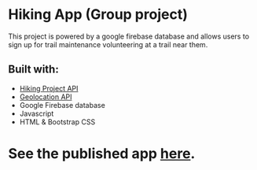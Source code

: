 # Hiking App (Group project)
This project is powered by a google firebase database and allows users to sign up for trail maintenance volunteering at a trail near them.

## Built with:
* [Hiking Project API](https://www.hikingproject.com/data)
* [Geolocation API](https://developer.mozilla.org/en-US/docs/Web/API/Geolocation_API)
* Google Firebase database
* Javascript
* HTML & Bootstrap CSS

# See the published app [here](https://elmather89.github.io/Project1/).